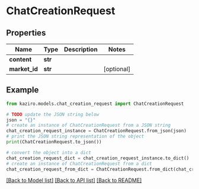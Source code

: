 # ChatCreationRequest

## Properties

| Name          | Type    | Description | Notes      |
| ------------- | ------- | ----------- | ---------- |
| **content**   | **str** |             |
| **market_id** | **str** |             | [optional] |

## Example

```python
from kaziro.models.chat_creation_request import ChatCreationRequest

# TODO update the JSON string below
json = "{}"
# create an instance of ChatCreationRequest from a JSON string
chat_creation_request_instance = ChatCreationRequest.from_json(json)
# print the JSON string representation of the object
print(ChatCreationRequest.to_json())

# convert the object into a dict
chat_creation_request_dict = chat_creation_request_instance.to_dict()
# create an instance of ChatCreationRequest from a dict
chat_creation_request_from_dict = ChatCreationRequest.from_dict(chat_creation_request_dict)
```

[[Back to Model list]](../README.md#documentation-for-models) [[Back to API list]](../README.md#documentation-for-api-endpoints) [[Back to README]](../README.md)
